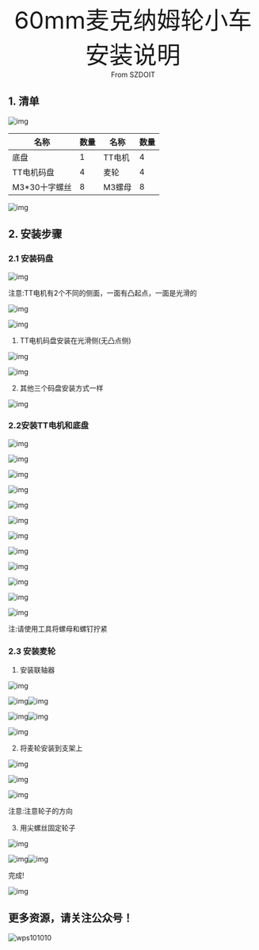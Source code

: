 <center><font size=10> 60mm麦克纳姆轮小车安装说明 </center></font>
<center> From SZDOIT</center>



## 1. 清单

![img](wps28.jpg) 

| 名称          | 数量 | 名称   | 数量 |
| ------------- | ---- | ------ | ---- |
| 底盘          | 1    | TT电机 | 4    |
| TT电机码盘    | 4    | 麦轮   | 4    |
| M3*30十字螺丝 | 8    | M3螺母 | 8    |

![img](wps29.jpg) 

## 2. 安装步骤

### 2.1 安装码盘

![img](wps30.jpg) 

注意:TT电机有2个不同的侧面，一面有凸起点，一面是光滑的

![img](wps31.jpg) 

![img](wps32.jpg) 

1) TT电机码盘安装在光滑侧(无凸点侧)

![img](wps33.jpg) 

![img](wps34.jpg) 

2) 其他三个码盘安装方式一样

![img](wps35.jpg) 

### 2.2安装TT电机和底盘

![img](wps36.jpg) 

![img](wps37.jpg) 

![img](wps38.jpg) 

![img](wps39.jpg) 

![img](wps40.jpg) 

![img](wps41.jpg) 

![img](wps42.jpg) 

![img](wps43.jpg) 

![img](wps44.jpg) 

![img](wps45.jpg) 

![img](wps46.jpg) 

![img](wps47.jpg) 

注:请使用工具将螺母和螺钉拧紧

### 2.3 安装麦轮

1) 安装联轴器

![img](wps48.jpg) 

![img](wps49.jpg)![img](wps50.jpg) 

![img](wps51.jpg)![img](wps52.jpg) 

![img](wps53.jpg) 

2) 将麦轮安装到支架上

![img](wps54.jpg) 

![img](wps55.jpg) 

![img](wps56.jpg) 

注意:注意轮子的方向

3) 用尖螺丝固定轮子

![img](wps57.jpg) 

![img](wps58.jpg)![img](wps59.jpg) 

完成!

![img](wps60.jpg) 

## 更多资源，请关注公众号！

![wps101010](wps101010.png)